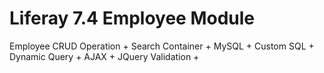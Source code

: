 # Liferay 7.4 Employee Module
Employee CRUD Operation +
Search Container + MySQL +
Custom SQL + Dynamic Query +
AJAX + JQuery Validation +
